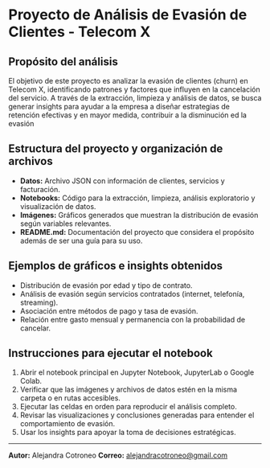 # Proyecto de Análisis de Evasión de Clientes - Telecom X

## Propósito del análisis

El objetivo de este proyecto es analizar la evasión de clientes (churn) en Telecom X, identificando patrones y factores que influyen en la cancelación del servicio. A través de la extracción, limpieza y análisis de datos, se busca generar insights para ayudar a la empresa a diseñar estrategias de retención efectivas y en  mayor medida, contribuir a la disminución ed la evasión 

## Estructura del proyecto y organización de archivos

- **Datos:** Archivo JSON con información de clientes, servicios y facturación.
- **Notebooks:** Código para la extracción, limpieza, análisis exploratorio y visualización de datos.
- **Imágenes:** Gráficos generados que muestran la distribución de evasión según variables relevantes.
- **README.md:** Documentación del proyecto que considera el propósito además de ser una guía para su uso.

## Ejemplos de gráficos e insights obtenidos

- Distribución de evasión por edad y tipo de contrato.
- Análisis de evasión según servicios contratados (internet, telefonía, streaming).
- Asociación entre métodos de pago y tasa de evasión.
- Relación entre gasto mensual y permanencia con la probabilidad de cancelar.

## Instrucciones para ejecutar el notebook

1. Abrir el notebook principal en Jupyter Notebook, JupyterLab o Google Colab.
2. Verificar que las imágenes y archivos de datos estén en la misma carpeta o en rutas accesibles.
3. Ejecutar las celdas en orden para reproducir el análisis completo.
4. Revisar las visualizaciones y conclusiones generadas para entender el comportamiento de evasión.
5. Usar los insights para apoyar la toma de decisiones estratégicas.

---

**Autor:** Alejandra Cotroneo 
**Correo:** alejandracotroneo@gmail.com

